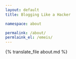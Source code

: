 ```yaml
---
layout: default
title: Blogging Like a Hacker

namespace: about

permalink: /about/
permlaink_el: /emeis/
---
```


{% translate_file about.md %}
